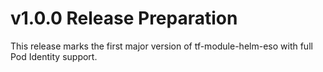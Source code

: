 # v1.0.0 Release Preparation

This release marks the first major version of tf-module-helm-eso with full Pod Identity support.
